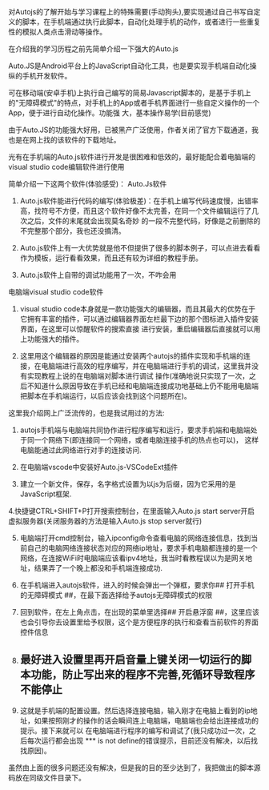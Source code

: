 对Autojs的了解开始与学习课程上的特殊需要(手动狗头),要实现通过自己书写自定义的脚本，在手机端通过执行此脚本，自动化处理手机的动作，或者进行一些重复性的模拟人类点击滑动等操作。

在介绍我的学习历程之前先简单介绍一下强大的Auto.js

Auto.JS是Android平台上的JavaScript自动化工具，也是要实现手机端自动化操纵的手机开发软件。

可在移动端(安卓手机)上执行自己编写的简易Javascript脚本的，是基于手机上的"无障碍模式"的特点，对手机上的App或者手机界面进行一些自定义操作的一个App，便于进行自动化操作。功能强
大，基本操作易学(目前感觉)

由于Auto.JS的功能强大好用，已被黑产广泛使用，作者关闭了官方下载通道，我也是在网上找的该软件的下载地址。

光有在手机端的Auto.js软件进行开发是很困难和低效的，最好能配合着电脑端的visual studio code编辑软件进行使用

简单介绍一下这两个软件(体验感受)： 
Auto.Js软件

1. Auto.js软件能进行代码的编写(体验极差)：在手机上编写代码速度慢，出错率高，找符号不方便，而且这个软件好像不太完善，在同一个文件编辑运行了几次之后，文件的末尾就会出现莫名奇妙
的一段不完整代码，好像是之前删除的不完整那个部分，我也还没搞清。

2. Auto.js软件上有一大优势就是他不但提供了很多的脚本例子，可以点进去看看作为模板，运行看看效果，而且还有较为详细的教程手册。

3. Auto.js软件上自带的调试功能用了一次，不咋会用

电脑端visual studio code软件

1. visual studio code本身就是一款功能强大的编辑器，而且其最大的优势在于它拥有丰富的插件，可以通过编辑器界面左栏最下边的那个图标进入插件安装界面，在这里可以惊醒软件的搜索直接
进行安装，重启编辑器后直接就可以用上功能强大的插件。

2. 这里用这个编辑器的原因是能通过安装两个autojs的插件实现和手机端的连接，在电脑端进行高效的程序编写，并在电脑端进行手机的调试，这里我并没有实现教程上说的在电脑端对脚本进行调试
操作(准确地说只实现了一次，之后不知道什么原因导致在手机已经和电脑端连接成功地基础上仍不能用电脑端把脚本在手机端运行，以后应该会找到这个问题所在)。


这里我介绍网上广泛流传的，也是我试用过的方法:

1. autojs手机端与电脑端共同协作进行程序编写和运行，要求手机端和电脑端处于同一个网络下(即连接同一个网络，或者电脑连接手机的热点也可以)，
这样电脑能通过此网络进行对手的连接访问.

2. 在电脑端vscode中安装好Auto.js-VSCodeExt插件

3. 建立一个新文件，保存，名字格式设置为以js为后缀，因为它采用的是JavaScript框架.

4.快捷键CTRL+SHIFT+P打开搜索控制台，在里面输入Auto.js start server开启虚拟服务器(关闭服务器的方法是输入Auto.js stop server就行)

5. 电脑端打开cmd控制台，输入ipconfig命令查看电脑的网络连接信息，找到当前自己的电脑网络连接状态对应的网络ip地址，要求手机电脑都连接的是一个网络，在连接WiFi时电脑端应该看ipv4地址，我当时看教程误以为是网关地址，结果弄了一个晚上都没和手机端连接成功.

6. 在手机端进入autojs软件，进入的时候会弹出一个弹框，要求你## 打开手机的无障碍模式 ##，在最下面选择给予autojs无障碍模式的权限

7. 回到软件，在左上角点击，在出现的菜单里选择## 开启悬浮窗 ##，这里应该也会引导你去设置里给予权限，这个是方便程序的执行和查看当前软件的界面控件信息

8. ## 最好进入设置里再开启音量上键关闭一切运行的脚本功能，防止写出来的程序不完善,死循环导致程序不能停止 ##

9. 这就是手机端的配置设置。然后选择连接电脑，输入刚才在电脑上看到的ip地址，如果按照刚才的操作的话会瞬间连上电脑端，电脑端也会给出连接成功的提示。接下来就可以
在电脑端进行程序的编写和调试了(我只成功过一次，之后每次运行都会出现 *** is not define的错误提示，目前还没有解决，以后找找原因)。

虽然由上面的很多问题还没有解决，但是我的目的至少达到了，我把做出的脚本源码放在同级文件目录下。


